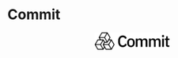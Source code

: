 # Commit

<div align="center">
<img 
  src="https://github.com/commit-xyz/.github/blob/main/assets/commit-logo-black-full.png" 
  style="width:30%; height:30%;"
/>
</div>
